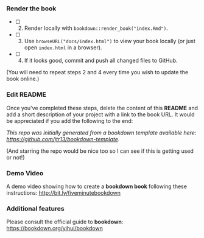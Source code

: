 
### Render the book

- [ ] 2. Render locally with `bookdown::render_book("index.Rmd")`.

- [ ] 3. Use `browseURL("docs/index.html")` to view your book locally (or just open `index.html` in a browser).

- [ ] 4. If it looks good, commit and push all changed files to GitHub. 

(You will need to repeat steps 2 and 4 every time you wish to update the book online.)

### Edit README

Once you've completed these steps, delete the content of this **README** and add a short description of your project with a link to the book URL. It would be appreciated if you add the following to the end:

*This repo was initially generated from a bookdown template available here: https://github.com/jtr13/bookdown-template.*

(And starring the repo would be nice too so I can see if this is getting used or not!)

### Demo Video

A demo video showing how to create a **bookdown book** following these instructions: http://bit.ly/fiveminutebookdown

### Additional features

Please consult the official guide to **bookdown**: https://bookdown.org/yihui/bookdown

